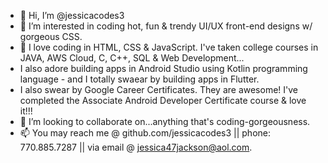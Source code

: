 - 👋 Hi, I’m @jessicacodes3
- 👀 I’m interested in coding hot, fun & trendy UI/UX front-end designs w/ gorgeous CSS.
- 🌱 I love coding in HTML, CSS & JavaScript. I've taken college courses in JAVA, AWS Cloud, C, C++, SQL & Web Development...
-    I also adore building apps in Android Studio using Kotlin programming language - and I totally swaear by building apps in Flutter. 
-    I also swear by Google Career Certificates. They are awesome! I've completed the Associate Android Developer Certificate course & love it!!!
- 💞️ I’m looking to collaborate on...anything that's coding-gorgeousness.
- 📫 You may reach me @ github.com/jessicacodes3 || phone: 770.885.7287 || via email @ jessica47jackson@aol.com.

<!---
jessicacodes3/jessicacodes3 is a ✨ special ✨ repository because its `README.md` (this file) appears on your GitHub profile.
You can click the Preview link to take a look at your changes.
--->
